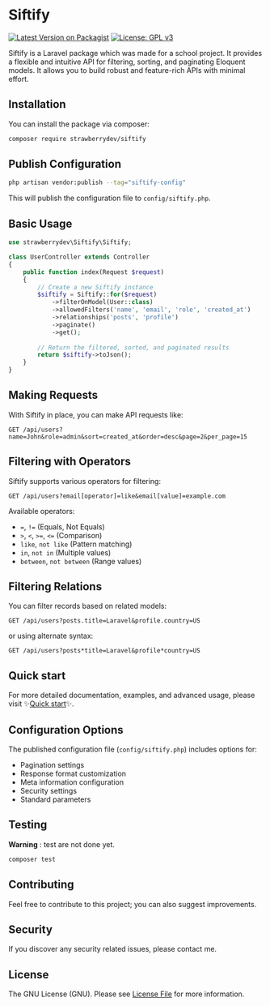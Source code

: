 # Siftify

[![Latest Version on Packagist](https://img.shields.io/packagist/v/strawberrydev/siftify.svg?style=flat-square)](https://packagist.org/packages/strawberrydev/siftify)
[![License: GPL v3](https://img.shields.io/badge/License-GPLv3-blue.svg?style=flat-square)](https://www.gnu.org/licenses/gpl-3.0)

Siftify is a Laravel package which was made for a school project. It provides a flexible and intuitive API for filtering, sorting, and paginating Eloquent models. It allows you to build robust and feature-rich APIs with minimal effort.

## Installation

You can install the package via composer:

```bash
composer require strawberrydev/siftify
```

## Publish Configuration

```bash
php artisan vendor:publish --tag="siftify-config"
```

This will publish the configuration file to `config/siftify.php`.

## Basic Usage

```php
use strawberrydev\Siftify\Siftify;

class UserController extends Controller
{
    public function index(Request $request)
    {
        // Create a new Siftify instance
        $siftify = Siftify::for($request)
            ->filterOnModel(User::class)
            ->allowedFilters('name', 'email', 'role', 'created_at')
            ->relationships('posts', 'profile')
            ->paginate()
            ->get();
        
        // Return the filtered, sorted, and paginated results
        return $siftify->toJson();
    }
}
```

## Making Requests

With Siftify in place, you can make API requests like:

```
GET /api/users?name=John&role=admin&sort=created_at&order=desc&page=2&per_page=15
```

## Filtering with Operators

Siftify supports various operators for filtering:

```
GET /api/users?email[operator]=like&email[value]=example.com
```

Available operators:
- `=`, `!=` (Equals, Not Equals)
- `>`, `<`, `>=`, `<=` (Comparison)
- `like`, `not like` (Pattern matching)
- `in`, `not in` (Multiple values)
- `between`, `not between` (Range values)

## Filtering Relations

You can filter records based on related models:

```
GET /api/users?posts.title=Laravel&profile.country=US
```

or using alternate syntax:

```
GET /api/users?posts*title=Laravel&profile*country=US
```

## Quick start

For more detailed documentation, examples, and advanced usage, please visit ✨[Quick start](quickStart.md)✨.

## Configuration Options

The published configuration file (`config/siftify.php`) includes options for:

- Pagination settings
- Response format customization
- Meta information configuration
- Security settings
- Standard parameters

## Testing

**Warning** : test are not done yet.

```bash
composer test
```

## Contributing

Feel free to contribute to this project; you can also suggest improvements.

## Security

If you discover any security related issues, please contact me.

## License

The GNU License (GNU). Please see [License File](LICENSE.md) for more information.
